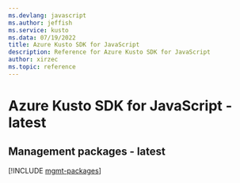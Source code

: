 ```yaml
---
ms.devlang: javascript
ms.author: jeffish
ms.service: kusto
ms.data: 07/19/2022
title: Azure Kusto SDK for JavaScript
description: Reference for Azure Kusto SDK for JavaScript
author: xirzec
ms.topic: reference
---
```

# Azure Kusto SDK for JavaScript - latest

## Management packages - latest
[!INCLUDE [mgmt-packages](kusto-mgmt-index.md)]
